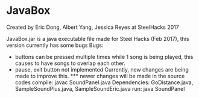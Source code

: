 # JavaBox
Created by Eric Dong, Albert Yang, Jessica Reyes at SteelHacks 2017

JavaBox.jar is a java executable file made for Steel Hacks (Feb 2017), this version currently has some bugs
Bugs: 
  - buttons can be pressed multiple times while 1 song is being played, this causes to have songs to overlap each other.
  - pause, exit button not implemented
Currently, new changes are being made to improve this.
*** newer changes will be made in the source codes
compile: javac SoundPanel.java
Dependencies: GoDistance.java, SampleSoundPlus.java, SampleSoundEric.java
run: java SoundPanel
